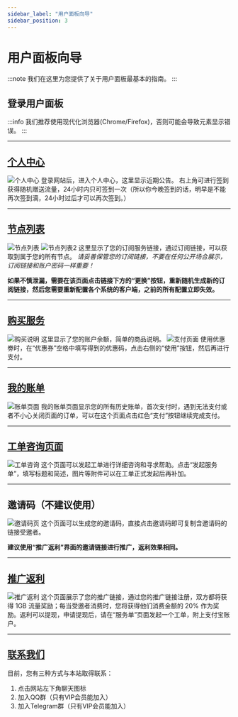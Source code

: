 ```yaml
---
sidebar_label: "用户面板向导"
sidebar_position: 3
---
```


# 用户面板向导

:::note
我们在这里为您提供了关于用户面板最基本的指南。
:::

## 登录用户面板

:::info
我们推荐使用现代化浏览器(Chrome/Firefox)，否则可能会导致元素显示错误。
:::

---

## [个人中心](https://panel.libcyber.xyz)
![个人中心][user-center]
登录网站后，进入个人中心，这里显示近期公告。
右上角可进行签到获得随机赠送流量，24小时内只可签到一次（所以你今晚签到的话，明早是不能再次签到滴，24小时过后才可以再次签到。）

---

## [节点列表](https://panel.libcyber.xyz/nodeList)
![节点列表][nodelist]
![节点列表2][nodelist2]
这里显示了您的订阅服务链接，通过订阅链接，可以获取到属于您的所有节点。
_请妥善保管您的订阅链接，不要在任何公开场合展示，订阅链接和账户密码一样重要！_

**如果不慎泄漏，需要在该页面点击链接下方的“更换”按钮，重新随机生成新的订阅链接，然后您需要重新配置各个系统的客户端，之前的所有配置立即失效。**

---

## [购买服务](https://panel.libcyber.xyz/services)
![购买说明][service]
这里显示了您的账户余额，简单的商品说明。
![支付页面][payment]
使用优惠劵时，在“优惠券”空格中填写得到的优惠码，点击右侧的“使用”按钮，然后再进行支付。

---

## [我的账单](https://panel.libcyber.xyz/invoices)
![账单页面][invoice]
我的账单页面显示您的所有历史账单，首次支付时，遇到无法支付或者不小心关闭页面的订单，可以在这个页面点击红色“支付”按钮继续完成支付。

---

## [工单咨询页面](https://panel.libcyber.xyz/tickets)
![工单咨询][tickets]
这个页面可以发起工单进行详细咨询和寻求帮助。点击“发起服务单”，填写标题和简述，图片等附件可以在工单正式发起后再补加。

---

## 邀请码（不建议使用）
![邀请码页][invite-code]
这个页面可以生成您的邀请码，直接点击邀请码即可复制含邀请码的链接受邀者。

**建议使用“推广返利”界面的邀请链接进行推广，返利效果相同。**

---

## [推广返利](https://panel.libcyber.xyz/referral)
![推广返利][referral]
这个页面展示了您的推广链接，通过您的推广链接注册，双方都将获得 1GB 流量奖励；每当受邀者消费时，您将获得他们消费金额的 20% 作为奖励。返利可以提现，申请提现后，请在“服务单”页面发起一个工单，附上支付宝账户。

---

## [联系我们](https://tawk.to/chat/5d8594319f6b7a4457e2d36e/default)
目前，您有三种方式与本站取得联系：
1. 点击网站左下角聊天图标
2. 加入QQ群（只有VIP会员能加入）
3. 加入Telegram群（只有VIP会员能加入）






[user-center]: https://cdn.jsdelivr.net/gh/LibCyber/docs-cdn@v1.0.0/assets/panel-guide/user-center.jpg "个人中心"
[nodelist]: https://cdn.jsdelivr.net/gh/LibCyber/docs-cdn@v1.0.0/assets/panel-guide/nodelist.jpg "节点列表1"
[nodelist2]: https://cdn.jsdelivr.net/gh/LibCyber/docs-cdn@v1.0.0/assets/panel-guide/nodelist2.jpg "节点列表2"
[service]: https://cdn.jsdelivr.net/gh/LibCyber/docs-cdn@v1.0.0/assets/panel-guide/service.jpg "购买方案"
[payment]: https://cdn.jsdelivr.net/gh/LibCyber/docs-cdn@v1.0.0/assets/panel-guide/payment.jpg "支付页面"
[invoice]: https://cdn.jsdelivr.net/gh/LibCyber/docs-cdn@v1.0.0/assets/panel-guide/invoice.jpg "账单页面"
[tickets]: https://cdn.jsdelivr.net/gh/LibCyber/docs-cdn@v1.0.0/assets/panel-guide/tickets.jpg "工单咨询页面"
[invite-code]: https://cdn.jsdelivr.net/gh/LibCyber/docs-cdn@v1.0.0/assets/panel-guide/invite-code.jpg "邀请码页面"
[referral]: https://cdn.jsdelivr.net/gh/LibCyber/docs-cdn@v1.0.0/assets/panel-guide/referral.jpg "推广返利"